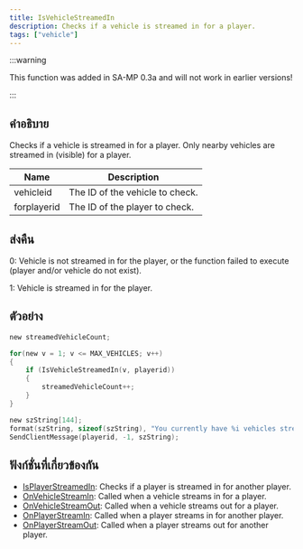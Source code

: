```yaml
---
title: IsVehicleStreamedIn
description: Checks if a vehicle is streamed in for a player.
tags: ["vehicle"]
---
```


:::warning

This function was added in SA-MP 0.3a and will not work in earlier versions!

:::

## คำอธิบาย

Checks if a vehicle is streamed in for a player. Only nearby vehicles are streamed in (visible) for a player.

| Name        | Description                     |
| ----------- | ------------------------------- |
| vehicleid   | The ID of the vehicle to check. |
| forplayerid | The ID of the player to check.  |

## ส่งคืน

0: Vehicle is not streamed in for the player, or the function failed to execute (player and/or vehicle do not exist).

1: Vehicle is streamed in for the player.

## ตัวอย่าง

```c
new streamedVehicleCount;

for(new v = 1; v <= MAX_VEHICLES; v++)
{
    if (IsVehicleStreamedIn(v, playerid))
    {
        streamedVehicleCount++;
    }
}

new szString[144];
format(szString, sizeof(szString), "You currently have %i vehicles streamed in to your game.", streamedVehicleCount);
SendClientMessage(playerid, -1, szString);
```

## ฟังก์ชั่นที่เกี่ยวข้องกัน

- [IsPlayerStreamedIn](../../scripting/functions/IsPlayerStreamedIn.md): Checks if a player is streamed in for another player.
- [OnVehicleStreamIn](../../scripting/callbacks/OnVehicleStreamIn.md): Called when a vehicle streams in for a player.
- [OnVehicleStreamOut](../../scripting/callbacks/OnVehicleStreamOut.md): Called when a vehicle streams out for a player.
- [OnPlayerStreamIn](../../scripting/callbacks/OnPlayerStreamIn.md): Called when a player streams in for another player.
- [OnPlayerStreamOut](../../scripting/callbacks/OnPlayerStreamOut.md): Called when a player streams out for another player.
